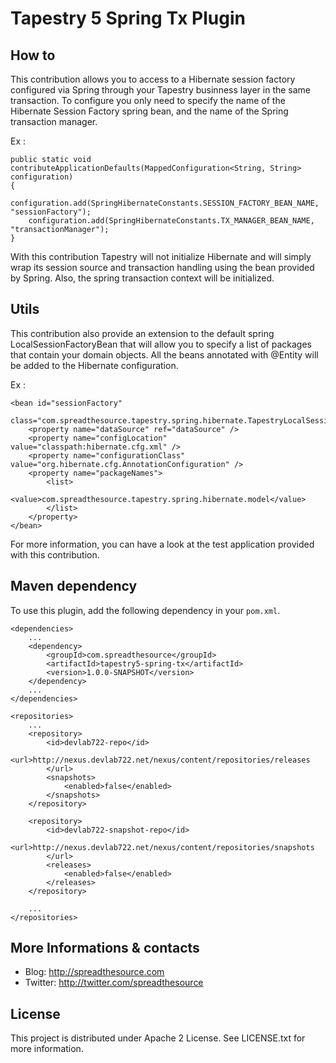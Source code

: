 # Tapestry 5 Spring Tx Plugin

## How to

This contribution allows you to access to a Hibernate session factory configured via 
Spring through your Tapestry businness layer in the same transaction. To configure you only need 
to specify the name of the Hibernate Session Factory spring bean, and the name of the Spring transaction manager.

Ex :

 	public static void contributeApplicationDefaults(MappedConfiguration<String, String> configuration)
    {
        configuration.add(SpringHibernateConstants.SESSION_FACTORY_BEAN_NAME, "sessionFactory");
        configuration.add(SpringHibernateConstants.TX_MANAGER_BEAN_NAME, "transactionManager");
    }

With this contribution Tapestry will not initialize Hibernate and will simply wrap its session source and transaction handling
using the bean provided by Spring. Also, the spring transaction context will be initialized.

## Utils

This contribution also provide an extension to the default spring LocalSessionFactoryBean that will allow you to specify a list
of packages that contain your domain objects. All the beans annotated with @Entity will be added to the Hibernate configuration.

Ex :

	<bean id="sessionFactory"
		class="com.spreadthesource.tapestry.spring.hibernate.TapestryLocalSessionFactoryBean">
		<property name="dataSource" ref="dataSource" />
		<property name="configLocation" value="classpath:hibernate.cfg.xml" />
		<property name="configurationClass" value="org.hibernate.cfg.AnnotationConfiguration" />
		<property name="packageNames">
			<list>
				<value>com.spreadthesource.tapestry.spring.hibernate.model</value>
			</list>
		</property>
	</bean>

For more information, you can have a look at the test application provided with this contribution.

## Maven dependency

To use this plugin, add the following dependency in your `pom.xml`.

	<dependencies>
		...
		<dependency>
			<groupId>com.spreadthesource</groupId>
			<artifactId>tapestry5-spring-tx</artifactId>
			<version>1.0.0-SNAPSHOT</version>
		</dependency>
		...
	</dependencies>
	
	<repositories>
		...
		<repository>
			<id>devlab722-repo</id>
			<url>http://nexus.devlab722.net/nexus/content/repositories/releases
			</url>
			<snapshots>
				<enabled>false</enabled>
			</snapshots>
		</repository>

		<repository>
			<id>devlab722-snapshot-repo</id>
			<url>http://nexus.devlab722.net/nexus/content/repositories/snapshots
			</url>
			<releases>
				<enabled>false</enabled>
			</releases>
		</repository>
		
		...
	</repositories>

## More Informations & contacts

* Blog: http://spreadthesource.com
* Twitter: http://twitter.com/spreadthesource

## License

This project is distributed under Apache 2 License. See LICENSE.txt for more information.

